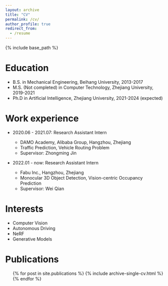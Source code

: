 ```yaml
---
layout: archive
title: "CV"
permalink: /cv/
author_profile: true
redirect_from:
  - /resume
---
```


{% include base_path %}

Education
======
* B.S. in Mechanical Engineering, Beihang University, 2013-2017
* M.S. (Not completed) in Computer Technology, Zhejiang University, 2019-2021
* Ph.D in Artificial Intelligence, Zhejiang University, 2021-2024 (expected)

Work experience
======
* 2020.06 - 2021.07: Research Assistant Intern
  * DAMO Academy, Alibaba Group, Hangzhou, Zhejiang
  * Traffic Prediction, Vehicle Routing Problem
  * Supervisor: Zhongming Jin

* 2022.01 - now: Research Assistant Intern
  * Fabu Inc., Hangzhou, Zhejiang
  * Monocular 3D Object Detection, Vision-centric Occupancy Prediction
  * Supervisor: Wei Qian
  
Interests
======
* Computer Vision
* Autonomous Driving
* NeRF
* Generative Models

Publications
======
  <ul>{% for post in site.publications %}
    {% include archive-single-cv.html %}
  {% endfor %}</ul>
  
<!-- Talks
======
  <ul>{% for post in site.talks %}
    {% include archive-single-talk-cv.html %}
  {% endfor %}</ul>
  
Teaching
======
  <ul>{% for post in site.teaching %}
    {% include archive-single-cv.html %}
  {% endfor %}</ul>
  
Service and leadership
======
* Currently signed in to 43 different slack teams -->
